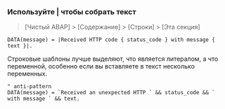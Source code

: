 ### Используйте | чтобы собрать текст

> [Чистый ABAP] > [Содержание] > [Строки] > [Эта секция]

```ABAP
DATA(message) = |Received HTTP code { status_code } with message { text }|.
```

Строковые шаблоны лучше выделяют, что является литералом, а что переменной,
особенно если вы вставляете в текст несколько переменных.

```ABAP
" anti-pattern
DATA(message) = `Received an unexpected HTTP ` && status_code && ` with message ` && text.
```
